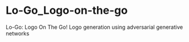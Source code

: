 # Lo-Go_Logo-on-the-go
Lo-Go: Logo On The Go!
Logo generation using adversarial generative networks
